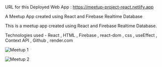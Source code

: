 URL for this Deployed Web App : https://meetup-project-react.netlify.app  

A Meetup App created using React and Firebase Realtime Database  

This is a meetup app created using React and Firebase Realtime Database.  

Technologies used - React , HTML , Firebase , react-dom , css , useEffect , Context API , Github , render.com  

![Meetup 1](https://user-images.githubusercontent.com/100791045/210075502-db3653f7-c219-442f-998b-7fdc0f24371c.PNG)

![Meetup 2](https://user-images.githubusercontent.com/100791045/210075499-bfc5069b-324f-4da4-9cb9-2947ea15fce3.PNG)
